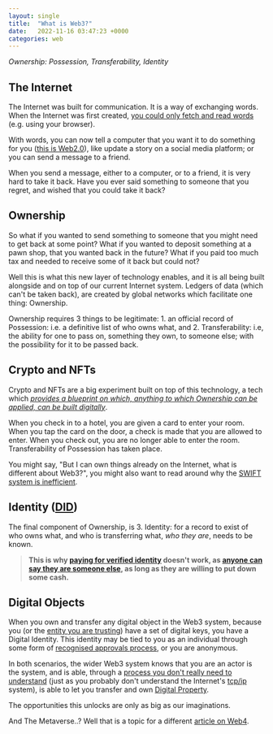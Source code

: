 ```yaml
---
layout: single
title:  "What is Web3?"
date:   2022-11-16 03:47:23 +0000
categories: web
---
```


*Ownership: Possession, Transferability, Identity*

## The Internet

The Internet was built for communication.
It is a way of exchanging words.
When the Internet was first created, [you could only fetch and read words][web1] (e.g. using your browser).

With words, you can now tell a computer that you want it to do something for you ([this is Web2.0][web2]), like update a story on a social media platform; or you can send a message to a friend.

When you send a message, either to a computer, or to a friend, it is very hard to take it back. Have you ever said something to someone that you regret, and wished that you could take it back?

## Ownership

So what if you wanted to send something to someone that you might need to get back at some point?
What if you wanted to deposit something at a pawn shop, that you wanted back in the future?
What if you paid too much tax and needed to receive some of it back but could not?

Well this is what this new layer of technology enables, and it is all being built alongside and on top of our current Internet system. Ledgers of data (which can't be taken back), are created by global networks which facilitate one thing: Ownership.

Ownership requires 3 things to be legitimate: 1. an official record of Possession: i.e. a definitive list of who owns what, and 2. Transferability: i.e, the ability for one to pass on, something they own, to someone else; with the possibility for it to be passed back.

## Crypto and NFTs

Crypto and NFTs are a big experiment built on top of this technology, a tech which *[provides a blueprint on which, anything to which Ownership can be applied, can be built digitally][blockchain-revolution]*. 

When you check in to a hotel, you are given a card to enter your room. When you tap the card on the door, a check is made that you are allowed to enter. When you check out, you are no longer able to enter the room. Transferability of Possession has taken place.

You might say, "But I can own things already on the Internet, what is different about Web3?", you might also want to read around why the [SWIFT system is inefficient][swift].

## Identity ([DID][did])

The final component of Ownership, is 3. Identity: for a record to exist of who owns what, and who is transferring what, *who they are*, needs to be known.

>**This is why [paying for verified identity][twitter] doesn't work, as [anyone can say they are someone else][fake-accounts], as long as they are willing to put down some cash.**

## Digital Objects

When you own and transfer any digital object in the Web3 system, because you (or the [entity you are trusting][custodial-entity]) have a set of digital keys, you have a Digital Identity. This identity may be tied to you as an individual through some form of [recognised approvals process][kyc], or you are anonymous.

In both scenarios, the wider Web3 system knows that you are an actor is the system, and is able, through a [process you don't really need to understand][blockchain] (just as you probably don't understand the Internet's [tcp/ip][tcp-ip] system), is able to let you transfer and own [Digital Property][digital-property].

The opportunities this unlocks are only as big as our imaginations.

And The Metaverse..? Well that is a topic for a different [article on Web4][what-is-web-4].

[web1]: https://www.techopedia.com/definition/27960/web-10
[web2]: https://www.oreilly.com/pub/a/web2/archive/what-is-web-20.html
[what-is-web-4]: https://www.igi-global.com/dictionary/overview-differentiation-evolutionary-steps-web/35103
[kyc]: https://www.swift.com/your-needs/financial-crime-cyber-security/know-your-customer-kyc/meaning-kyc
[custodial-entity]: https://www.investopedia.com/terms/c/custodian.asp
[tcp-ip]: https://en.wikipedia.org/wiki/Internet_protocol_suite
[blockchain]: https://www.youtube.com/watch?v=y2O2H0QADpo
[blockchain-revolution]: https://dontapscott.com/books/blockchain-revolution/
[did]: https://www.gov.uk/government/news/new-legislation-set-to-make-digital-identities-more-trustworthy-and-secure
[twitter]: https://www.forbes.com/sites/danielwebber/2022/11/15/how-viable-are-elon-musks-payments-plans-for-twitter/?sh=71040e425a08
[fake-accounts]: https://gizmodo.com/15-fake-twitter-accounts-elon-musk-chaos-verification-1849771209
[digital-property]: https://www.business.com/articles/investing-in-digital-real-estate/
[swift]: https://www.investopedia.com/news/does-blockchains-popularity-mean-end-swift/
